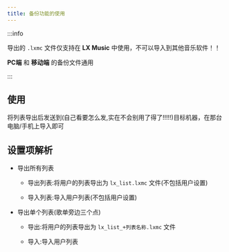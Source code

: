 ```yaml
---
title: 备份功能的使用
---
```


:::info

导出的 `.lxmc` 文件仅支持在 **LX Music** 中使用，不可以导入到其他音乐软件！！

**PC端** 和 **移动端** 的备份文件通用

:::

## 使用

将列表导出后发送到(自己看要怎么发,实在不会别用了得了!!!!!)目标机器，在那台电脑/手机上导入即可

## 设置项解析

- 导出所有列表

  - 导出列表:将用户的列表导出为 `lx_list.lxmc` 文件(不包括用户设置)

  - 导入列表:导入用户列表(不包括用户设置)

- 导出单个列表(歌单旁边三个点)

  - 导出:将用户的列表导出为 `lx_list_+列表名称.lxmc` 文件

  - 导入:导入用户列表


